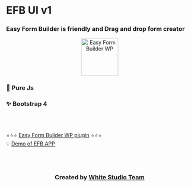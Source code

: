 #  EFB UI v1
###  Easy Form Builder is friendly and Drag and drop form creator
<div align="center">
    <a href="https://whitestudio.team/">
        <img src="https://ps.w.org/easy-form-builder/assets/icon.svg?rev=2478320" alt="Easy Form Builder WP" width="100px" />
    </a>
</div>
 
 <h3> 💯 Pure Js </h3>
 <h3> ✨ Bootstrap 4 </h3>
                                                                                                                          
<br><br>

⭐⭐⭐ [Easy Form Builder WP plugin](https://wordpress.org/plugins/easy-form-builder/) ⭐⭐⭐
<br>
💡 [Demo of EFB APP](https://trusted-denim-manta.glitch.me/) 
                                                                                                                          
</br></br>
   <div align="center">
             <h3>         Created by
    <a href="https://whitestudio.team/">
       White Studio Team
    </a>
    </h3>
</div>                                                                                                           
